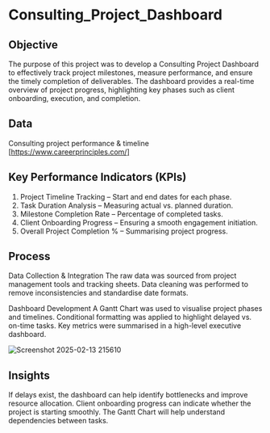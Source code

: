 # Consulting_Project_Dashboard

## Objective
The purpose of this project was to develop a Consulting Project Dashboard to effectively track project milestones, measure performance, and ensure the timely completion of deliverables. The dashboard provides a real-time overview of project progress, highlighting key phases such as client onboarding, execution, and completion.

## Data
Consulting project performance & timeline [https://www.careerprinciples.com/]

## Key Performance Indicators (KPIs)
1. Project Timeline Tracking – Start and end dates for each phase.
2. Task Duration Analysis – Measuring actual vs. planned duration.
3. Milestone Completion Rate – Percentage of completed tasks.
4. Client Onboarding Progress – Ensuring a smooth engagement initiation.
5. Overall Project Completion % – Summarising project progress.

## Process
Data Collection & Integration
The raw data was sourced from project management tools and tracking sheets.
Data cleaning was performed to remove inconsistencies and standardise date formats.

Dashboard Development
A Gantt Chart was used to visualise project phases and timelines.
Conditional formatting was applied to highlight delayed vs. on-time tasks.
Key metrics were summarised in a high-level executive dashboard.

![Screenshot 2025-02-13 215610](https://github.com/user-attachments/assets/b24b6985-7bc6-47e1-a241-47fddc116dec)

## Insights
If delays exist, the dashboard can help identify bottlenecks and improve resource allocation.
Client onboarding progress can indicate whether the project is starting smoothly.
The Gantt Chart will help understand dependencies between tasks.
